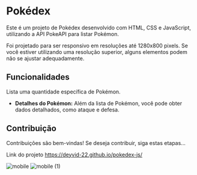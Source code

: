 # Pokédex

Este é um projeto de Pokédex desenvolvido com HTML, CSS e JavaScript, utilizando a API PokeAPI para listar Pokémon.

Foi projetado para ser responsivo em resoluções até 1280x800 pixels. Se você estiver utilizando uma resolução superior, alguns elementos podem não se ajustar adequadamente.

## Funcionalidades

Lista uma quantidade específica de Pokémon.
- **Detalhes do Pokémon:** Além da lista de Pokémon, você pode obter dados detalhados, como ataque e defesa.

## Contribuição

Contribuições são bem-vindas! Se deseja contribuir, siga estas etapas...

Link do projeto https://deyvid-22.github.io/pokedex-js/

![mobile](https://github.com/Deyvid-22/pokedex-js/assets/140274792/ee14a932-5606-4a1f-8a01-50caba88a654)
![mobile (1)](https://github.com/Deyvid-22/pokedex-js/assets/140274792/2ee3b579-b132-4434-acdf-a11fd32381dc)
